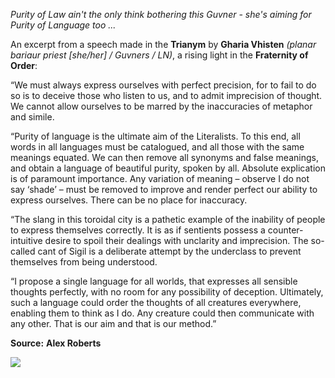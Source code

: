 *Purity of Law ain't the only think bothering this Guvner - she's aiming for Purity of Language too ...*

An excerpt from a speech made in the **Trianym** by **Gharia Vhisten** _(planar bariaur priest [she/her] / Guvners / LN)_, a rising light in the **Fraternity of Order**:

“We must always express ourselves with perfect precision, for to fail to do so is to deceive those who listen to us, and to admit imprecision of thought. We cannot allow ourselves to be marred by the inaccuracies of metaphor and simile.

“Purity of language is the ultimate aim of the Literalists. To this end, all words in all languages must be catalogued, and all those with the same meanings equated. We can then remove all synonyms and false meanings, and obtain a language of beautiful purity, spoken by all. Absolute explication is of paramount importance. Any variation of meaning – observe I do not say ‘shade’ – must be removed to improve and render perfect our ability to express ourselves. There can be no place for inaccuracy.

“The slang in this toroidal city is a pathetic example of the inability of people to express themselves correctly. It is as if sentients possess a counter-intuitive desire to spoil their dealings with unclarity and imprecision. The so-called cant of Sigil is a deliberate attempt by the underclass to prevent themselves from being understood.

“I propose a single language for all worlds, that expresses all sensible thoughts perfectly, with no room for any possibility of deception. Ultimately, such a language could order the thoughts of all creatures everywhere, enabling them to think as I do. Any creature could then communicate with any other. That is our aim and that is our method.” 

**Source:** __Alex Roberts__

![](https://mimir.net/wp-content/uploads/literalists_fraternity_order.png)